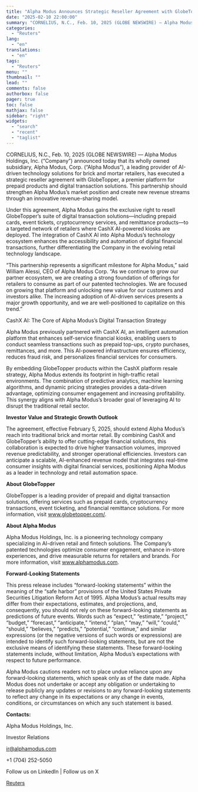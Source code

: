 ```yaml
---
title: "Alpha Modus Announces Strategic Reseller Agreement with GlobeTopper, Expanding Revenue Opportunities in Prepaid and Digital Transactions"
date: "2025-02-10 22:00:00"
summary: "CORNELIUS, N.C., Feb. 10, 2025 (GLOBE NEWSWIRE) — Alpha Modus Holdings, Inc. (“Company”) announced today that its wholly owned subsidiary, Alpha Modus, Corp. (“Alpha Modus”), a leading provider of AI-driven technology solutions for brick and mortar retailers, has executed a strategic reseller agreement with GlobeTopper, a premier platform for prepaid..."
categories:
  - "Reuters"
lang:
  - "en"
translations:
  - "en"
tags:
  - "Reuters"
menu: ""
thumbnail: ""
lead: ""
comments: false
authorbox: false
pager: true
toc: false
mathjax: false
sidebar: "right"
widgets:
  - "search"
  - "recent"
  - "taglist"
---
```


CORNELIUS, N.C., Feb. 10, 2025 (GLOBE NEWSWIRE) — Alpha Modus Holdings, Inc. (“Company”) announced today that its wholly owned subsidiary, Alpha Modus, Corp. (“Alpha Modus”), a leading provider of AI-driven technology solutions for brick and mortar retailers, has executed a strategic reseller agreement with GlobeTopper, a premier platform for prepaid products and digital transaction solutions. This partnership should strengthen Alpha Modus’s market position and create new revenue streams through an innovative revenue-sharing model.

Under this agreement, Alpha Modus gains the exclusive right to resell GlobeTopper’s suite of digital transaction solutions—including prepaid cards, event tickets, cryptocurrency services, and remittance products—to a targeted network of retailers where CashX AI-powered kiosks are deployed. The integration of CashX AI into Alpha Modus’s technology ecosystem enhances the accessibility and automation of digital financial transactions, further differentiating the Company in the evolving retail technology landscape.

“This partnership represents a significant milestone for Alpha Modus,” said William Alessi, CEO of Alpha Modus Corp. “As we continue to grow our partner ecosystem, we are creating a strong foundation of offerings for retailers to consume as part of our patented technologies. We are focused on growing that platform and unlocking new value for our customers and investors alike. The increasing adoption of AI-driven services presents a major growth opportunity, and we are well-positioned to capitalize on this trend.”

CashX AI: The Core of Alpha Modus’s Digital Transaction Strategy

Alpha Modus previously partnered with CashX AI, an intelligent automation platform that enhances self-service financial kiosks, enabling users to conduct seamless transactions such as prepaid top-ups, crypto purchases, remittances, and more. This AI-powered infrastructure ensures efficiency, reduces fraud risk, and personalizes financial services for consumers.

By embedding GlobeTopper products within the CashX platform resale strategy, Alpha Modus extends its footprint in high-traffic retail environments. The combination of predictive analytics, machine learning algorithms, and dynamic pricing strategies provides a data-driven advantage, optimizing consumer engagement and increasing profitability. This synergy aligns with Alpha Modus’s broader goal of leveraging AI to disrupt the traditional retail sector.

**Investor Value and Strategic Growth Outlook**

The agreement, effective February 5, 2025, should extend Alpha Modus’s reach into traditional brick and mortar retail. By combining CashX and GlobeTopper’s ability to offer cutting-edge financial solutions, this collaboration is expected to drive higher transaction volumes, improved revenue predictability, and stronger operational efficiencies. Investors can anticipate a scalable, AI-enhanced revenue model that integrates real-time consumer insights with digital financial services, positioning Alpha Modus as a leader in technology and retail automation space.

**About GlobeTopper**

GlobeTopper is a leading provider of prepaid and digital transaction solutions, offering services such as prepaid cards, cryptocurrency transactions, event ticketing, and financial remittance solutions. For more information, visit www.globetopper.com/.

**About Alpha Modus**

Alpha Modus Holdings, Inc. is a pioneering technology company specializing in AI-driven retail and fintech solutions. The Company’s patented technologies optimize consumer engagement, enhance in-store experiences, and drive measurable returns for retailers and brands. For more information, visit www.alphamodus.com.

**Forward-Looking Statements**

This press release includes “forward-looking statements” within the meaning of the “safe harbor” provisions of the United States Private Securities Litigation Reform Act of 1995. Alpha Modus’s actual results may differ from their expectations, estimates, and projections, and, consequently, you should not rely on these forward-looking statements as predictions of future events. Words such as “expect,” “estimate,” “project,” “budget,” “forecast,” “anticipate,” “intend,” “plan,” “may,” “will,” “could,” “should,” “believes,” “predicts,” “potential,” “continue,” and similar expressions (or the negative versions of such words or expressions) are intended to identify such forward-looking statements, but are not the exclusive means of identifying these statements. These forward-looking statements include, without limitation, Alpha Modus’s expectations with respect to future performance.

Alpha Modus cautions readers not to place undue reliance upon any forward-looking statements, which speak only as of the date made. Alpha Modus does not undertake or accept any obligation or undertaking to release publicly any updates or revisions to any forward-looking statements to reflect any change in its expectations or any change in events, conditions, or circumstances on which any such statement is based.

**Contacts:**

Alpha Modus Holdings, Inc.

Investor Relations

ir@alphamodus.com

+1 (704) 252-5050

Follow us on LinkedIn | Follow us on X

[Reuters](https://www.tradingview.com/news/reuters.com,2025-02-10:newsml_GNX8fHs2F:0-alpha-modus-announces-strategic-reseller-agreement-with-globetopper-expanding-revenue-opportunities-in-prepaid-and-digital-transactions/)

